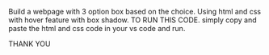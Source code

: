 
Build a webpage with 3 option box based on the choice. Using html and css with hover feature with box shadow. TO RUN THIS CODE. simply copy and paste the html and css code in your vs code and run.

THANK YOU

